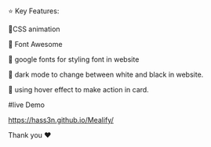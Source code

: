 


⭐ Key Features:

📌CSS animation 

📌 Font Awesome

📌 google fonts for styling font in website

📌 dark mode to change between white and black in website.

📌 using hover effect to make action in card.


  #live Demo

   https://hass3n.github.io/Mealify/





  Thank you ❤️ 



   

